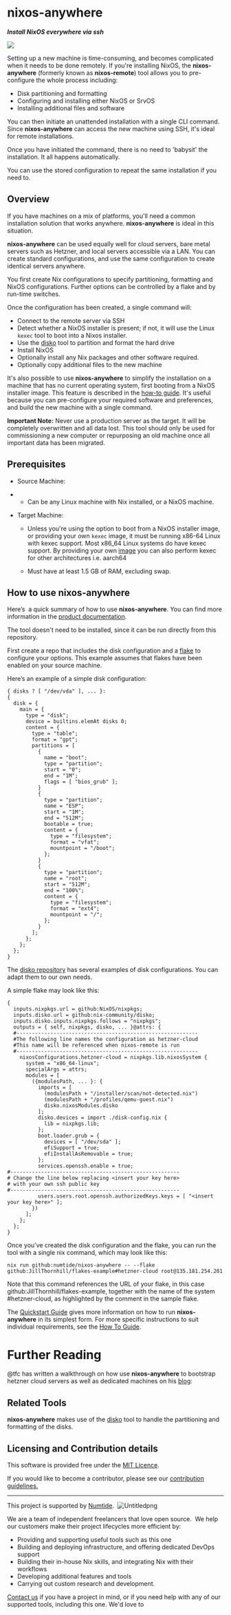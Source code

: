 # nixos-anywhere

***Install NixOS everywhere via ssh***

![](https://raw.githubusercontent.com/numtide/nixos-anywhere/main/docs/logo.png)

Setting up a new machine is time-consuming, and becomes complicated when it needs to be done remotely. If you're installing NixOS, the **nixos-anywhere** (formerly known as **nixos-remote**) tool allows you to pre-configure the whole process including:

- Disk partitioning and formatting
- Configuring and installing either NixOS or SrvOS
- Installing additional files and software

You can then initiate an unattended installation with a single CLI command. Since **nixos-anywhere** can access the new machine using SSH, it's ideal for remote installations.

Once you have initiated the command, there is no need to 'babysit' the installation. It all happens automatically.

You can use the stored configuration to repeat the same installation if you need to.

## Overview

If you have machines on a mix of platforms, you'll need a common installation solution that works anywhere. **nixos-anywhere** is ideal in this situation.

**nixos-anywhere** can be used equally well for cloud servers, bare metal servers such as Hetzner, and local servers accessible via a LAN. You can create standard configurations, and use the same configuration to create identical servers anywhere.

You first create Nix configurations to specify partitioning, formatting and NixOS configurations. Further options can be controlled by a flake and by run-time switches.

Once the configuration has been created, a single command will:

- Connect to the remote server via SSH
- Detect whether a NixOS installer is present; if not, it will use the Linux ```kexec``` tool to boot into a Nixos installer.
- Use the [disko](https://github.com/nix-community/disko) tool to partition and format the hard drive
- Install NixOS
- Optionally install any Nix packages and other software required.
- Optionally copy additional files to the new machine

It's also possible to use **nixos-anywhere** to simplify the installation on a machine that has no current operating system, first booting from a NixOS installer image. This feature is described in the [how-to guide](./docs/how_to.md#installing-on-a-machine-with-no-operating-system). It's useful because you can pre-configure your required software and preferences, and build the new machine with a single command.

**Important Note:** Never use a production server as the target. It will be completely overwritten and all data lost. This tool should only be used for commissioning a new computer or repurposing an old machine once all important data has been migrated.

## Prerequisites

- Source Machine:
  
- - Can be any Linux machine with Nix installed, or a NixOS machine.
- Target Machine:
  
  - Unless you're using the option to boot from a NixOS installer image, or providing your own ```kexec``` image, it must be running x86-64 Linux with kexec support. Most x86_64 Linux systems do have kexec support. By providing your own [image](https://github.com/numtide/nixos-anywhere#using-your-own-kexec-image) you can also perform kexec for other architectures i.e. aarch64
    
  - Must have at least 1.5 GB of RAM, excluding swap.
    

## How to use nixos-anywhere

Here’s  a quick summary of how to use **nixos-anywhere**. You can find more information in the [product documentation](./docs).

The tool doesn't need to be installed, since it can be run directly from this repository.

First create a repo that includes the disk configuration and a [flake](https://nixos.wiki/wiki/Flakes) to configure your options. This example assumes that flakes have been enabled on your source machine. 

Here’s an example of a simple disk configuration:

```
{ disks ? [ "/dev/vda" ], ... }:
{
  disk = {
    main = {
      type = "disk";
      device = builtins.elemAt disks 0;
      content = {
        type = "table";
        format = "gpt";
        partitions = [
          {
            name = "boot";
            type = "partition";
            start = "0";
            end = "1M";
            flags = [ "bios_grub" ];
          }
          {
            type = "partition";
            name = "ESP";
            start = "1M";
            end = "512M";
            bootable = true;
            content = {
              type = "filesystem";
              format = "vfat";
              mountpoint = "/boot";
            };
          }
          {
            type = "partition";
            name = "root";
            start = "512M";
            end = "100%";
            content = {
              type = "filesystem";
              format = "ext4";
              mountpoint = "/";
            };
          }
        ];
      };
    };
  };
}
```

The [disko repository](https://github.com/nix-community/disko/tree/master/example) has several examples of disk configurations. You can adapt them to our own needs.

A simple flake may look like this:

```
{
  inputs.nixpkgs.url = github:NixOS/nixpkgs;
  inputs.disko.url = github:nix-community/disko;
  inputs.disko.inputs.nixpkgs.follows = "nixpkgs";
  outputs = { self, nixpkgs, disko, ... }@attrs: {
  #-----------------------------------------------------------
  #The following line names the configuration as hetzner-cloud
  #This name will be referenced when nixos-remote is run
  #-----------------------------------------------------------
    nixosConfigurations.hetzner-cloud = nixpkgs.lib.nixosSystem {
      system = "x86_64-linux";
      specialArgs = attrs;
      modules = [
        ({modulesPath, ... }: {
          imports = [
            (modulesPath + "/installer/scan/not-detected.nix")
            (modulesPath + "/profiles/qemu-guest.nix")
            disko.nixosModules.disko
          ];
          disko.devices = import ./disk-config.nix {
            lib = nixpkgs.lib;
          };
          boot.loader.grub = {
            devices = [ "/dev/sda" ];
            efiSupport = true;
            efiInstallAsRemovable = true;
          };
          services.openssh.enable = true;
#-------------------------------------------------------
# Change the line below replacing <insert your key here>
# with your own ssh public key
#-------------------------------------------------------
          users.users.root.openssh.authorizedKeys.keys = [ "<insert your key here>" ];
        })
      ];
    };
  };
}
```

Once you’ve created the disk configuration and the flake, you can run the tool with a single nix command, which may look like this:

```
nix run github:numtide/nixos-anywhere -- --flake github:JillThornhill/flakes-example#hetzner-cloud root@135.181.254.201
```

Note that this command references the URL of your flake, in this case github:JillThornhill/flakes-example, together with the name of the system #hetzner-cloud, as highlighted by the comment in the sample flake.

The [Quickstart Guide](./docs/Quickstart.md) gives more information on how to run **nixos-anywhere** in its simplest form. For more specific instructions to suit individual requirements, see the [How To Guide](./docs/how_to.md).

# Further Reading

@tfc has written a walkthrough on how use **nixos-anywhere** to bootstrap hetzner cloud servers as well as dedicated machines on his [blog](https://galowicz.de/2023/04/05/single-command-server-bootstrap/):

## Related Tools

**nixos-anywhere** makes use of the [disko](https://github.com/nix-community/disko) tool to handle the partitioning and formatting of the disks.

## Licensing and Contribution details

This software is provided free under the [MIT Licence](https://opensource.org/licenses/MIT).

If you would like to become a contributor, please see our [contribution guidelines.](https://github.com/numtide/docs/contribution-guidelines.md)

---

This project is supported by [Numtide](https://numtide.com/).  ![Untitledpng](https://codahosted.io/docs/6FCIMTRM0p/blobs/bl-sgSunaXYWX/077f3f9d7d76d6a228a937afa0658292584dedb5b852a8ca370b6c61dabb7872b7f617e603f1793928dc5410c74b3e77af21a89e435fa71a681a868d21fd1f599dd10a647dd855e14043979f1df7956f67c3260c0442e24b34662307204b83ea34de929d)    

We are a team of independent freelancers that love open source.  We help our customers make their project lifecycles more efficient by:

- Providing and supporting useful tools such as this one
- Building and deploying infrastructure, and offering dedicated DevOps support
- Building their in-house Nix skills, and integrating Nix with their workflows
- Developing additional features and tools
- Carrying out custom research and development.

[Contact us](https://numtide.com/contact) if you have a project in mind, or if you need help with any of our supported tools, including this one. We'd love to

